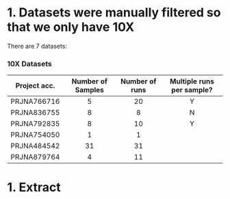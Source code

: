 # 1. Datasets were manually filtered so that we only have 10X
There are 7 datasets:

### 10X Datasets
| Project acc.  | Number of Samples | Number of runs   | Multiple runs per sample? |
| :-----------: |:-----------------:|:----------------:|:-------------------------:|
| PRJNA766716   | 5                 | 20               |  Y                        |
| PRJNA836755   | 8                 | 8                | N                         |
| PRJNA792835   | 8                 | 10               | Y                         |
| PRJNA754050   | 1                 | 1                |                           |
| PRJNA484542   | 31                | 31               |                           |
| PRJNA879764   | 4                 | 11               |                           |

# 1. Extract
